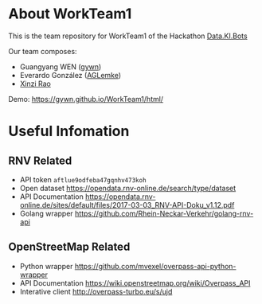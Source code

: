 # About WorkTeam1

This is the team repository for WorkTeam1 of the Hackathon [Data.KI.Bots](http://hackathon.nextiteration.de/)

Our team composes:

- Guangyang WEN ([gywn](https://github.com/gywn))
- Everardo González ([AGLemke](https://github.com/AGLemke))
- [Xinzi Rao](www.asia-europe.uni-heidelberg.de/en/people/person/persdetail/rao.html)

Demo: https://gywn.github.io/WorkTeam1/html/

# Useful Infomation

## RNV Related
- API token `aftlue9odfeba47gqnhv473koh`
- Open dataset https://opendata.rnv-online.de/search/type/dataset
- API Documentation https://opendata.rnv-online.de/sites/default/files/2017-03-03_RNV-API-Doku_v1.12.pdf
- Golang wrapper https://github.com/Rhein-Neckar-Verkehr/golang-rnv-api

## OpenStreetMap Related 
- Python wrapper https://github.com/mvexel/overpass-api-python-wrapper
- API Documentation https://wiki.openstreetmap.org/wiki/Overpass_API
- Interative client http://overpass-turbo.eu/s/ujd
